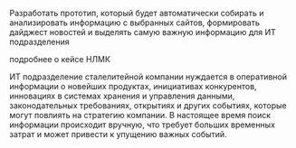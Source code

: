 Разработать прототип, который будет автоматически собирать и анализировать информацию с выбранных сайтов, формировать дайджест новостей и выделять самую важную информацию для ИТ подразделения

подробнее о кейсе НЛМК

ИТ подразделение сталелитейной компании нуждается в оперативной информации о новейших продуктах, инициативах конкурентов, инновациях в системах хранения и управления данными, законодательных требованиях, открытиях и других событиях, которые могут повлиять на стратегию компании. В настоящее время поиск информации происходит вручную, что требует больших временных затрат и может привести к упущению важных событий.
